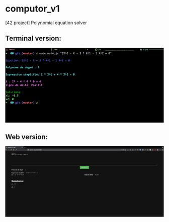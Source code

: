 # computor_v1
[42 project] Polynomial equation solver

## Terminal version:

![](images/term_version.png)

## Web version:

![](images/web_version.png)
